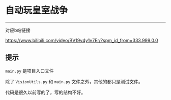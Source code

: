 # 自动玩皇室战争

---

对应b站链接

https://www.bilibili.com/video/BV19v4y1v7Er/?spm_id_from=333.999.0.0

## 提示

`main.py` 是项目入口文件

除了 `VisionUtils.py` 和 `main.py` 文件之外，其他的都只是测试文件。

代码是很久以前写的了，写的结构不好。